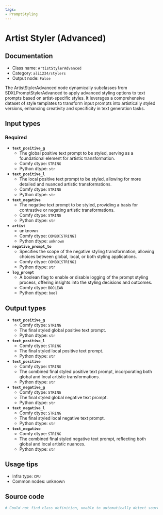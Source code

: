 ```yaml
---
tags:
- PromptStyling
---
```


# Artist Styler (Advanced)
## Documentation
- Class name: `ArtistStylerAdvanced`
- Category: `ali1234/stylers`
- Output node: `False`

The ArtistStylerAdvanced node dynamically subclasses from SDXLPromptStylerAdvanced to apply advanced styling options to text prompts based on artist-specific styles. It leverages a comprehensive dataset of style templates to transform input prompts into artistically styled versions, enhancing creativity and specificity in text generation tasks.
## Input types
### Required
- **`text_positive_g`**
    - The global positive text prompt to be styled, serving as a foundational element for artistic transformation.
    - Comfy dtype: `STRING`
    - Python dtype: `str`
- **`text_positive_l`**
    - The local positive text prompt to be styled, allowing for more detailed and nuanced artistic transformations.
    - Comfy dtype: `STRING`
    - Python dtype: `str`
- **`text_negative`**
    - The negative text prompt to be styled, providing a basis for contrastive or negating artistic transformations.
    - Comfy dtype: `STRING`
    - Python dtype: `str`
- **`artist`**
    - unknown
    - Comfy dtype: `COMBO[STRING]`
    - Python dtype: `unknown`
- **`negative_prompt_to`**
    - Specifies the scope of the negative styling transformation, allowing choices between global, local, or both styling applications.
    - Comfy dtype: `COMBO[STRING]`
    - Python dtype: `str`
- **`log_prompt`**
    - A boolean flag to enable or disable logging of the prompt styling process, offering insights into the styling decisions and outcomes.
    - Comfy dtype: `BOOLEAN`
    - Python dtype: `bool`
## Output types
- **`text_positive_g`**
    - Comfy dtype: `STRING`
    - The final styled global positive text prompt.
    - Python dtype: `str`
- **`text_positive_l`**
    - Comfy dtype: `STRING`
    - The final styled local positive text prompt.
    - Python dtype: `str`
- **`text_positive`**
    - Comfy dtype: `STRING`
    - The combined final styled positive text prompt, incorporating both global and local artistic transformations.
    - Python dtype: `str`
- **`text_negative_g`**
    - Comfy dtype: `STRING`
    - The final styled global negative text prompt.
    - Python dtype: `str`
- **`text_negative_l`**
    - Comfy dtype: `STRING`
    - The final styled local negative text prompt.
    - Python dtype: `str`
- **`text_negative`**
    - Comfy dtype: `STRING`
    - The combined final styled negative text prompt, reflecting both global and local artistic nuances.
    - Python dtype: `str`
## Usage tips
- Infra type: `CPU`
- Common nodes: unknown


## Source code
```python
# Could not find class definition, unable to automatically detect source code
```
